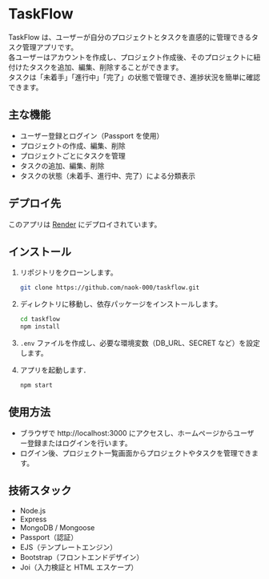 # TaskFlow

TaskFlow は、ユーザーが自分のプロジェクトとタスクを直感的に管理できるタスク管理アプリです。  
各ユーザーはアカウントを作成し、プロジェクト作成後、そのプロジェクトに紐付けたタスクを追加、編集、削除することができます。  
タスクは「未着手」「進行中」「完了」の状態で管理でき、進捗状況を簡単に確認できます。

## 主な機能

-   ユーザー登録とログイン（Passport を使用）
-   プロジェクトの作成、編集、削除
-   プロジェクトごとにタスクを管理
-   タスクの追加、編集、削除
-   タスクの状態（未着手、進行中、完了）による分類表示

## デプロイ先

このアプリは [Render](https://taskflow-qoay.onrender.com/) にデプロイされています。

## インストール

1. リポジトリをクローンします。

    ```sh
    git clone https://github.com/naok-000/taskflow.git
    ```

2. ディレクトリに移動し、依存パッケージをインストールします。

    ```sh
    cd taskflow
    npm install
    ```

3. `.env` ファイルを作成し、必要な環境変数（DB_URL、SECRET など）を設定します。

4. アプリを起動します．

    ```sh
    npm start
    ```

## 使用方法

-   ブラウザで http://localhost:3000 にアクセスし、ホームページからユーザー登録またはログインを行います。
-   ログイン後、プロジェクト一覧画面からプロジェクトやタスクを管理できます。

## 技術スタック

-   Node.js
-   Express
-   MongoDB / Mongoose
-   Passport（認証）
-   EJS（テンプレートエンジン）
-   Bootstrap（フロントエンドデザイン）
-   Joi（入力検証と HTML エスケープ）
